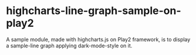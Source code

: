 # highcharts-line-graph-sample-on-play2

A sample module, made with highcharts.js on Play2 framework, is to display a sample-line graph applying dark-mode-style on it.
